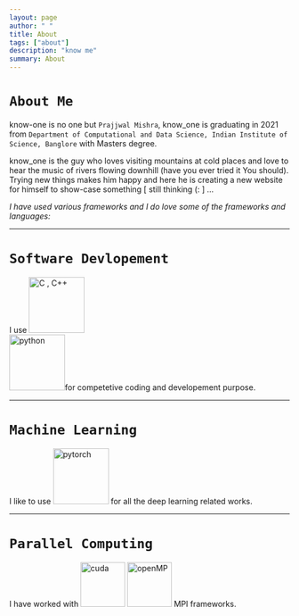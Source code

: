 ```yaml
---
layout: page
author: " "
title: About
tags: ["about"]
description: "know me"
summary: About
---
```



# **`About Me`**
know-one is no one but `Prajjwal Mishra`, know_one is graduating in 2021 from  `Department of Computational and Data Science, Indian Institute of Science, Banglore` with Masters degree.

know_one is the guy who loves visiting mountains at cold places and love to hear the music of rivers flowing downhill (have you ever tried it You should). Trying new things makes him happy and here he is creating a new website for himself to show-case something [ still thinking (: ]  ...


*I have used various frameworks and I do love some of the frameworks and languages:*

-----------------------------------------------


# **`Software Devlopement`**
I use  <img src="https://developers.redhat.com/blog/wp-content/uploads/2020/06/C_C_featuredimage.png" alt="C , C++"  width="100" />	 
<img src="https://upload.wikimedia.org/wikipedia/commons/thumb/f/f8/Python_logo_and_wordmark.svg/1920px-Python_logo_and_wordmark.svg.png" width="100" alt="python">for competetive coding and developement purpose.

------------------------------------------------
# **`Machine Learning`**
I like to use <img src="https://discuss.pytorch.org/uploads/default/original/2X/3/35226d9fbc661ced1c5d17e374638389178c3176.png" width="100" alt="pytorch"/> for all the deep learning related works.

-----------------------------------------------


# **`Parallel Computing`**
I have worked with <img src="https://upload.wikimedia.org/wikipedia/en/thumb/b/b9/Nvidia_CUDA_Logo.jpg/300px-Nvidia_CUDA_Logo.jpg" width="80" alt="cuda"/>
<img src="https://upload.wikimedia.org/wikipedia/commons/e/eb/OpenMP_logo.png" width="80" alt="openMP"/>
MPI frameworks.





